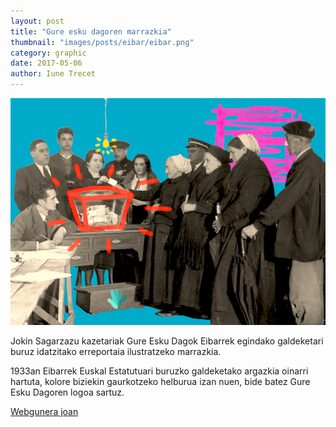 ```yaml
---
layout: post
title: "Gure esku dagoren marrazkia"
thumbnail: "images/posts/eibar/eibar.png"
category: graphic
date: 2017-05-06
author: Iune Trecet
---
```


![Eibarreko argazkia](/images/posts/eibar/eibar1.png)

Jokin Sagarzazu kazetariak Gure Esku Dagok Eibarrek egindako galdeketari buruz idatzitako erreportaia ilustratzeko marrazkia.

1933an Eibarrek Euskal Estatutuari buruzko galdeketako argazkia oinarri hartuta,
kolore biziekin gaurkotzeko helburua izan nuen, bide batez Gure Esku Dagoren
logoa sartuz.

<a class="goProject {{ page.category }}" href="http://www.berria.eus/paperekoa/1821/004/001/2017-05-06/eibarren_errepublika.htm">Webgunera joan</a>

